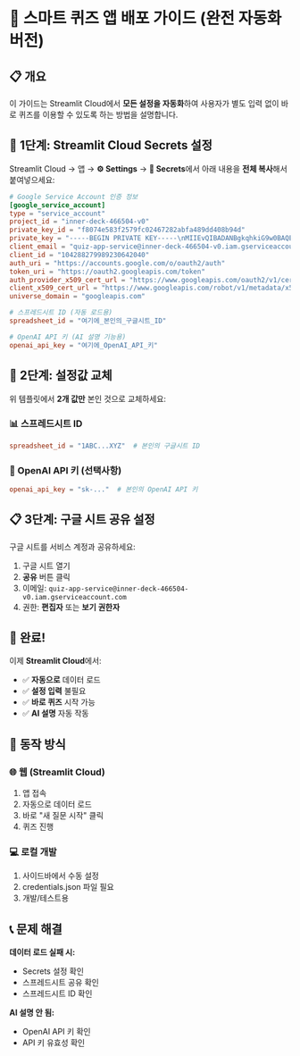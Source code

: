 # 🚀 스마트 퀴즈 앱 배포 가이드 (완전 자동화 버전)

## 📋 개요
이 가이드는 Streamlit Cloud에서 **모든 설정을 자동화**하여 사용자가 별도 입력 없이 바로 퀴즈를 이용할 수 있도록 하는 방법을 설명합니다.

## 🔧 1단계: Streamlit Cloud Secrets 설정

Streamlit Cloud → 앱 → **⚙️ Settings** → **🔐 Secrets**에서 아래 내용을 **전체 복사**해서 붙여넣으세요:

```toml
# Google Service Account 인증 정보
[google_service_account]
type = "service_account"
project_id = "inner-deck-466504-v0"
private_key_id = "f8074e583f2579fc02467282abfa489dd408b94d"
private_key = "-----BEGIN PRIVATE KEY-----\nMIIEvQIBADANBgkqhkiG9w0BAQEFAASCBKcwggSjAgEAAoIBAQCM5OJRxD7idgvS\neKp85E1QjTMFp2uVwXnFewOJL8RoGiq6o5lfJu5jREfsLkUYdgUZtHQSq3StF6PQ\nkuO7j18OD//QL+LSS+DevHRYvCldM5pGstA4xiXpGmXMb2Jjh/domGCBs0VviXLV\n4bTZ1knSSTHPxFFk1oFLNuzedngAW55Cre1aIIVxxGWMPBUHkoeLpTwgvGhhVPAx\nN1zKpTLoVEYu/MPUTSH7fXYmlOEdH1U7deEBxprQG4fUzho8J4pi4nQwXYt4lr2T\nsnOfBYQ7DCQQCB3+VIOGbxRuju3Sklf6lTZ5UsiviC5EHe8M08KUJJ5+lsH8ZnB2\n4l30H9nPAgMBAAECggEAOjuTqvXwg8sEgd4roOj/Z46kiu6ykbfgq5V3VakvhVNj\nW7aoemJt3wtmqqBJIJ4O55vk6Z6B39TIeTls9KWCRR6pvZM9LWv9KjI76D0E36en\nWRco5n5HRvwJHSDgSoD06f8ozBKbXUky9GGQTQS7iDWGZ/gdKA9cawjth9jxKjwW\noJ4qNYhQ6iozJq1BFl1EhWj6QQqGlkQ2eRfE/3W7BlYS7Uq8kVpw3DSTp9Yjd4zv\nQ+FrRNtXmR6vEbN5qiO9BiBsZnrm6k4Qsy1lFAw5atQN94AcMnMHo4vjuLl9Vao5\nPKzcPGwiPBUwMIMvTb6tFDGV0cEZR2Pmy9+6rffvwQKBgQDGF0GwE9zSUmZJ9kC/\nhLSkpXKwzH/Ofb+23XE8AP/0ZZDHaQWq3TIPDb5YVvuXz2/G0kbzlwkWss/C7ZIm\nFLxSFGlAZ7sf+8RrZOsTt+CwOt8JoFhFzQ80nqeh96OyburaF2/hKtz7VXCiCovH\nQpBY9mlzJ8TtGLOpjiKxris64QKBgQC2FSE6aeY5jKYVdAx6/PYSlStHkw9OTTgM\neEMWtfFSBF/GYVpOaPPoKByp/n8pLENc14vDcTygyz+6DMJTMnkEU8CZjaXRia9B\n9mSgu5c1o4X2uZyzF4YkNatibgYBldfpCNhWJ4cjeiLsmY+82jUYjk9rAev94iWM\nazvuCU/arwKBgESmGqWivIxG8hv/s0CsBM5qZ+zNch1lhuMgqvVYg1t3N01kIAqu\nzYJaCPUkb9yUjvAgP2Z7mTK8lTPAkT2RQhJP8InZaQgUgGWXe8BBoSRxwonbf7vw\n7KwXr5B5+ckEl28tYCBwclTHr1j4vqg3cT7jZnf5+E0SmnDQSUW6TlEBAoGBAKh5\nbpBc8h+nqvjIss+NhaX2DeChCpV5z3WCRRkbadlooLGu3F8Wry/NBZCpIUGYag/a\nhMBm4yEoTqO4MInIdr7xO5EYxifWTKos8Djkuelwj4CVh48SIhUY76YYhUgsPGWr\nwHgfBORnmy7ue1fTUzOQYZ1yXsg/2lxN0FrUlOWTAoGAXlWx+5uCM2h9S1Crxcrb\nBbxKWNtyyTLom4Eh7bkQWEtFbeU2IxeCxZU8eaOOxZ6jBxYpqcqkMTxXq8mZ3L/d\nUb2hqglzNQLBPahVqU87nVSIUCJarjyUZ98JPxIiYS9k35zbpRJIi+q9/429Dig+\nhAerxI62K9sP12heyw4+d1k=\n-----END PRIVATE KEY-----\n"
client_email = "quiz-app-service@inner-deck-466504-v0.iam.gserviceaccount.com"
client_id = "104288279989230642040"
auth_uri = "https://accounts.google.com/o/oauth2/auth"
token_uri = "https://oauth2.googleapis.com/token"
auth_provider_x509_cert_url = "https://www.googleapis.com/oauth2/v1/certs"
client_x509_cert_url = "https://www.googleapis.com/robot/v1/metadata/x509/quiz-app-service%40inner-deck-466504-v0.iam.gserviceaccount.com"
universe_domain = "googleapis.com"

# 스프레드시트 ID (자동 로드용)
spreadsheet_id = "여기에_본인의_구글시트_ID"

# OpenAI API 키 (AI 설명 기능용)
openai_api_key = "여기에_OpenAI_API_키"
```

## 🔑 2단계: 설정값 교체

위 템플릿에서 **2개 값만** 본인 것으로 교체하세요:

### 📊 스프레드시트 ID
```toml
spreadsheet_id = "1ABC...XYZ"  # 본인의 구글시트 ID
```

### 🤖 OpenAI API 키 (선택사항)
```toml
openai_api_key = "sk-..."  # 본인의 OpenAI API 키
```

## 📋 3단계: 구글 시트 공유 설정

구글 시트를 서비스 계정과 공유하세요:
1. 구글 시트 열기
2. **공유** 버튼 클릭  
3. 이메일: `quiz-app-service@inner-deck-466504-v0.iam.gserviceaccount.com`
4. 권한: **편집자** 또는 **보기 권한자**

## 🎯 완료!

이제 **Streamlit Cloud**에서:
- ✅ **자동으로** 데이터 로드
- ✅ **설정 입력** 불필요  
- ✅ **바로 퀴즈** 시작 가능
- ✅ **AI 설명** 자동 작동

## 🔄 동작 방식

### 🌐 웹 (Streamlit Cloud)
1. 앱 접속
2. 자동으로 데이터 로드
3. 바로 "새 질문 시작" 클릭
4. 퀴즈 진행

### 💻 로컬 개발
1. 사이드바에서 수동 설정
2. credentials.json 파일 필요
3. 개발/테스트용

## 📞 문제 해결

**데이터 로드 실패 시:**
- Secrets 설정 확인
- 스프레드시트 공유 확인  
- 스프레드시트 ID 확인

**AI 설명 안 됨:**
- OpenAI API 키 확인
- API 키 유효성 확인 